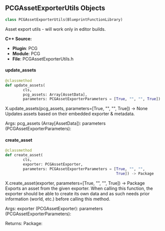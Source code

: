 ## PCGAssetExporterUtils Objects

```python
class PCGAssetExporterUtils(BlueprintFunctionLibrary)
```

Asset export utils - will work only in editor builds.

**C++ Source:**

- **Plugin**: PCG
- **Module**: PCG
- **File**: PCGAssetExporterUtils.h

<a id="unreal.PCGAssetExporterUtils.update_assets"></a>

#### update_assets

```python
@classmethod
def update_assets(
        cls,
        pcg_assets: Array[AssetData],
        parameters: PCGAssetExporterParameters = [True, "", "", True]) -> None
```

X.update_assets(pcg_assets, parameters=[True, "", "", True]) -> None
Updates assets based on their embedded exporter & metadata.

Args:
    pcg_assets (Array[AssetData]): 
    parameters (PCGAssetExporterParameters):

<a id="unreal.PCGAssetExporterUtils.create_asset"></a>

#### create_asset

```python
@classmethod
def create_asset(
        cls,
        exporter: PCGAssetExporter,
        parameters: PCGAssetExporterParameters = [True, "", "",
                                                  True]) -> Package
```

X.create_asset(exporter, parameters=[True, "", "", True]) -> Package
Exports an asset from the given exporter. When calling this function, the exporter should be able to create its own data and as such needs prior information (world, etc.) before calling this method.

Args:
    exporter (PCGAssetExporter): 
    parameters (PCGAssetExporterParameters): 

Returns:
    Package:

<a id="unreal.PCGAttractSettings"></a>